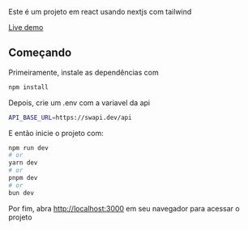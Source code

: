 Este é um projeto em react usando nextjs com tailwind


[Live demo](https://star-wars-database-brown.vercel.app/)


## Começando

Primeiramente, instale as dependências com

```bash
npm install
```
Depois, crie um .env com a variavel da api

```bash
API_BASE_URL=https://swapi.dev/api
```

E então inicie o projeto com:

```bash
npm run dev
# or
yarn dev
# or
pnpm dev
# or
bun dev
```
Por fim, abra [http://localhost:3000](http://localhost:3000) em seu navegador para acessar o projeto

